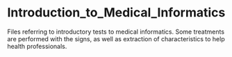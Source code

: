 # Introduction_to_Medical_Informatics
Files referring to introductory tests to medical informatics. Some treatments are performed with the signs, as well as extraction of characteristics to help health professionals.
